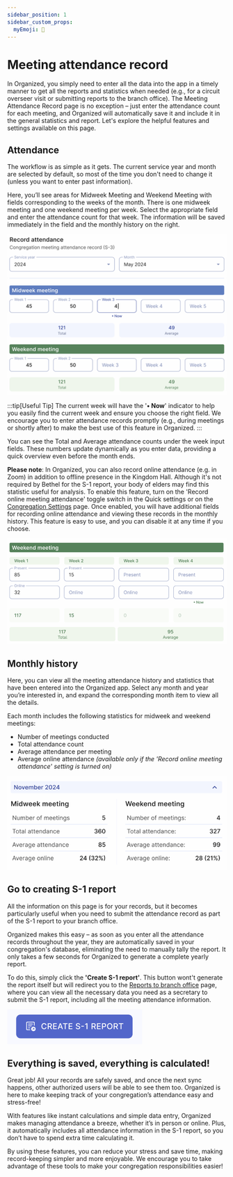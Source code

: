 ```yaml
---
sidebar_position: 1
sidebar_custom_props:
  myEmoji: 👥
---
```


# Meeting attendance record

In Organized, you simply need to enter all the data into the app in a timely manner to get all the reports and statistics when needed (e.g., for a circuit overseer visit or submitting reports to the branch office). The Meeting Attendance Record page is no exception – just enter the attendance count for each meeting, and Organized will automatically save it and include it in the general statistics and report. Let's explore the helpful features and settings available on this page.

## Attendance

The workflow is as simple as it gets. The current service year and month are selected by default, so most of the time you don't need to change it (unless you want to enter past information).

Here, you’ll see areas for Midweek Meeting and Weekend Meeting with fields corresponding to the weeks of the month. There is one midweek meeting and one weekend meeting per week. Select the appropriate field and enter the attendance count for that week. The information will be saved immediately in the field and the monthly history on the right.

![Enter meeting attendance details and get instant calculations in Organized](./img/attendance-both.png)

:::tip[Useful Tip]
The current week will have the '**• Now**' indicator to help you easily find the current week and ensure you choose the right field. We encourage you to enter attendance records promptly (e.g., during meetings or shortly after) to make the best use of this feature in Organized.
:::

You can see the Total and Average attendance counts under the week input fields. These numbers update dynamically as you enter data, providing a quick overview even before the month ends.

**Please note**: In Organized, you can also record online attendance (e.g. in Zoom) in addition to offline presence in the Kingdom Hall. Although it's not required by Bethel for the S-1 report, your body of elders may find this statistic useful for analysis. To enable this feature, turn on the 'Record online meeting attendance' toggle switch in the Quick settings or on the [Congregation Settings](../congregation/congregation-settings) page. Once enabled, you will have additional fields for recording online attendance and viewing these records in the monthly history. This feature is easy to use, and you can disable it at any time if you choose.

![Record online presence of midweek and weekend meetings with Organized](./img/attendance-online.png)

## Monthly history

Here, you can view all the meeting attendance history and statistics that have been entered into the Organized app. Select any month and year you’re interested in, and expand the corresponding month item to view all the details.

Each month includes the following statistics for midweek and weekend meetings:

- Number of meetings conducted
- Total attendance count
- Average attendance per meeting
- Average online attendance _(available only if the 'Record online meeting attendance' setting is turned on)_

![Meeting attendance history, both offline and online](./img/attendance-history.png)

## Go to creating S-1 report

All the information on this page is for your records, but it becomes particularly useful when you need to submit the attendance record as part of the S-1 report to your branch office.

Organized makes this easy – as soon as you enter all the attendance records throughout the year, they are automatically saved in your congregation's database, eliminating the need to manually tally the report. It only takes a few seconds for Organized to generate a complete yearly report.

To do this, simply click the **'Create S-1 report'**. This button wont't generate the report itself but will redirect you to the [Reports to branch office](branch-reports) page, where you can view all the necessary data you need as a secretary to submit the S-1 report, including all the meeting attendance information.

![Redirect S-1 report](./img/s-1.png)

## Everything is saved, everything is calculated!

Great job! All your records are safely saved, and once the next sync happens, other authorized users will be able to see them too. Organized is here to make keeping track of your congregation’s attendance easy and stress-free!

With features like instant calculations and simple data entry, Organized makes managing attendance a breeze, whether it’s in person or online. Plus, it automatically includes all attendance information in the S-1 report, so you don’t have to spend extra time calculating it.

By using these features, you can reduce your stress and save time, making record-keeping simpler and more enjoyable. We encourage you to take advantage of these tools to make your congregation responsibilities easier!

